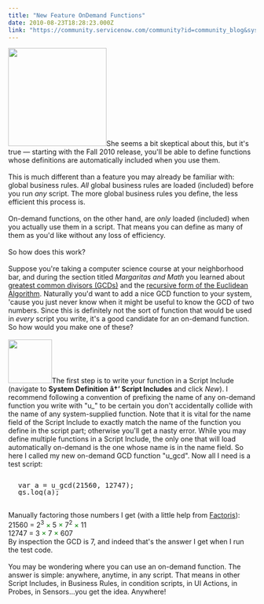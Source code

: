 ```yaml
---
title: "New Feature OnDemand Functions"
date: 2010-08-23T18:28:23.000Z
link: "https://community.servicenow.com/community?id=community_blog&sys_id=b5bcea25dbd0dbc01dcaf3231f9619b2"
---
```

<p><img  alt="" class="jive-image" src="bc3fb006db5013043eb27a9e0f961934.iix" style="width: auto; height: 200px;" />She seems a bit skeptical about this, but it's true — starting with the Fall 2010 release, you'll be able to define functions whose definitions are automatically included when you use them.<br /><br />This is much different than a feature you may already be familiar with: global business rules. <i>All</i> global business rules are loaded (included) before you run <i>any</i> script. The more global business rules you define, the less efficient this process is.<br /><br />On-demand functions, on the other hand, are <i>only</i> loaded (included) when you actually use them in a script. That means you can define as many of them as you'd like without any loss of efficiency.<br /><br />So how does this work?<br /><!--break--><br />Suppose you're taking a computer science course at your neighborhood bar, and during the section titled <i>Margaritas and Math</i> you learned about <a title=".wikipedia.org/wiki/Greatest_common_divisor" href="http://en.wikipedia.org/wiki/Greatest_common_divisor">greatest common divisors (GCDs)</a> and the <a title=".wikipedia.org/wiki/Euclidean_algorithm" href="http://en.wikipedia.org/wiki/Euclidean_algorithm">recursive form of the Euclidean Algorithm</a>. Naturally you'd want to add a nice GCD function to your system, 'cause you just never know when it might be useful to know the GCD of two numbers. Since this is definitely not the sort of function that would be used in <i>every</i> script you write, it's a good candidate for an on-demand function. So how would you make one of these?<br /><br /><img  alt="" class="jive-image" src="daea500edbd89fc068c1fb651f961964.iix" style="width: auto; height: 89px;" />The first step is to write your function in a Script Include (navigate to <b>System Definition â†’ Script Includes</b> and click <i>New</i>). I recommend following a convention of prefixing the name of any on-demand function you write with "u_" to be certain you don't accidentally collide with the name of any system-supplied function. Note that it is vital for the name field of the Script Include to exactly match the name of the function you define in the script part; otherwise you'll get a nasty error. While you may define multiple functions in a Script Include, the only one that will load automatically on-demand is the one whose name is in the name field. So here I called my new on-demand GCD function "u_gcd". Now all I need is a test script:<br /><pre style="clear:both;margin-left:20px;line-height:1;"><br />var a = u_gcd(21560, 12747);<br />gs.log(a);</pre><br />Manually factoring those numbers I get (with a little help from <a title="ms.unice.fr/wims/wims.cgi" href="http://wims.unice.fr/wims/wims.cgi">Factoris</a>):<br />21560 = 2<sup>3</sup> <font color="green">×</font> 5 <font color="green">×</font> 7<sup>2</sup> <font color="green">×</font> 11<br />12747 = 3 <font color="green">×</font> 7 <font color="green">×</font> 607<br />By inspection the GCD is 7, and indeed that's the answer I get when I run the test code.<br /><br />You may be wondering where you can use an on-demand function. The answer is simple: anywhere, anytime, in any script. That means in other Script Includes, in Business Rules, in condition scripts, in UI Actions, in Probes, in Sensors...you get the idea. Anywhere!</p>